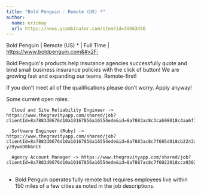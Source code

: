 ```yaml
---
title: "Bold Penguin : Remote (US) *"
author:
  name: ericmay
  url: https://news.ycombinator.com/item?id=39563456
---
```

Bold Penguin | Remote (US) * | Full Time | 
<a href="https:&#x2F;&#x2F;www.boldpenguin.com&#x2F;" rel="nofollow">https:&#x2F;&#x2F;www.boldpenguin.com&#x2F;
</a>

Bold Penguin&#x27;s products help insurance agencies successfully quote and bind small business insurance policies with the click of button! We are growing fast and expanding our teams. Remote-first!

If you don’t meet all of the qualifications please don’t worry. Apply anyway!

Some current open roles:

<pre>
<code>  Cloud and Site Reliability Engineer -&gt; https:&#x2F;&#x2F;www.thegravityapp.com&#x2F;shared&#x2F;job?clientId=8a7883d0676d10a10167856a16554ede&amp;id=8a7883ac8c3cab98018c4aa6f7e161d7&amp;u=1708006344&amp;v=9&amp;token=eyJ1aWQiOjQzNjY3LCJwcm92aWRlciI6ImJvdW5jZSIsInR5cGUiOiJlbWFpbCJ9.ILh8ZEidXhsgYJlaG3LOa4wMBkM

  Software Engineer (Ruby) -&gt; https:&#x2F;&#x2F;www.thegravityapp.com&#x2F;shared&#x2F;job?clientId=8a7883d0676d10a10167856a16554ede&amp;id=8a7883ac8c7f605d018cb2243d7755ad&amp;u=1706905355&amp;v=9&amp;token=eyJ1aWQiOjQzNjY3LCJwcm92aWRlciI6ImJvdW5jZSIsInR5cGUiOiJlbWFpbCJ9.GIfFH42OWXmv0-yZ0ywaD0k6nCE

  Agency Account Manager -&gt; https:&#x2F;&#x2F;www.thegravityapp.com&#x2F;shared&#x2F;job?clientId=8a7883d0676d10a10167856a16554ede&amp;id=8a7887ac8c7f6022018cca9302ee3803&amp;u=1706905349&amp;v=9&amp;token=eyJ1aWQiOjQzNjY3LCJwcm92aWRlciI6ImJvdW5jZSIsInR5cGUiOiJlbWFpbCJ9.qK1pLxyK9L6jmnB7bwjT1FSYYw0
</code>
</pre>
* Bold Penguin operates fully remote but requires employees live within 150 miles of a few cities as noted in the job descriptions.
